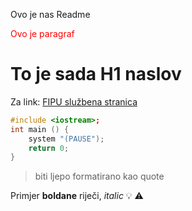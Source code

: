 Ovo je nas Readme 

<p style="color:red"> Ovo je paragraf </p>

# To je sada H1 naslov 
Za link:
[FIPU službena stranica](https://fipu.unipu.hr/)
```cpp
#include <iostream>;
int main () {
    system "(PAUSE");
    return 0;
}
```
>biti ljepo formatirano kao quote

Primjer **boldane**  riječi, *italic*
:bulb:
:warning: